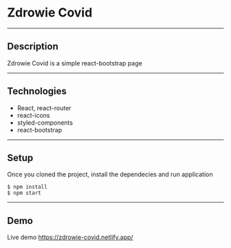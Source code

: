 # Zdrowie Covid

---

## Description


Zdrowie Covid is a simple react-bootstrap page 

---

## Technologies

- React, react-router
- react-icons
- styled-components
- react-bootstrap

---

## Setup

Once you cloned the project, install the dependecies and run application

```
$ npm install
$ npm start
```

---

## Demo

Live demo https://zdrowie-covid.netlify.app/
